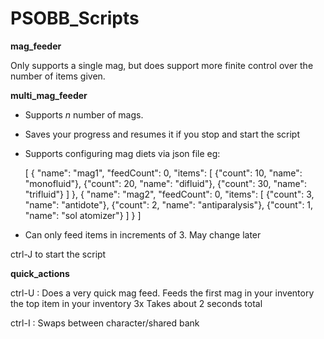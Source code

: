 # PSOBB_Scripts

**mag_feeder**

Only supports a single mag, but does support more finite control over the number of items given.


**multi_mag_feeder**


 - Supports *n* number of mags.
 - Saves your progress and resumes it if you stop and start the script
 - Supports configuring mag diets via json file eg:

	[
		{
			"name": "mag1",
			"feedCount": 0,
			"items": [
				{"count": 10, "name": "monofluid"},
				{"count": 20, "name": "difluid"},
				{"count": 30, "name": "trifluid"}
			]
		},
		{
			"name": "mag2",
			"feedCount": 0,
			"items": [
				{"count": 3, "name": "antidote"},
				{"count": 2, "name": "antiparalysis"},
				{"count": 1, "name": "sol atomizer"}
			]
		}
	]

 - Can only feed items in increments of 3. May change later

ctrl-J to start the script

**quick_actions**

ctrl-U : Does a very quick mag feed.
	Feeds the first mag in your inventory the top item in your inventory 3x
	Takes about 2 seconds total

ctrl-I : Swaps between character/shared bank

